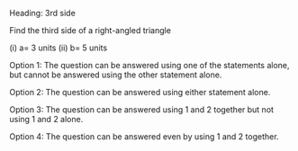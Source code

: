 Heading: 3rd side

Find the third side of a right-angled triangle

(i) a= 3 units
(ii) b= 5 units

Option 1: The question can be answered using one of the statements alone, but cannot be answered using the other statement alone.

Option 2: The question can be answered using either statement alone.

Option 3: The question can be answered using 1 and 2 together but not using 1 and 2 alone.

Option 4: The question can be answered even by using 1 and 2 together.